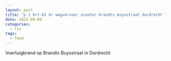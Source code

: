 ```yaml
---
layout: post
title: "p 1 brt-01 br wegvervoer scooter brandts buysstraat dordrecht 186631"
date: 2025-09-09
categories: 
  - rss
tags: 
  - feed
---
```


Voertuigbrand op Brandts Buysstraat in Dordrecht
